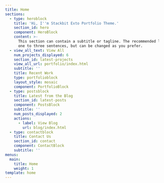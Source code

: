 ```yaml
---
title: Home
sections:
  - type: heroblock
    title: 'Hi, I''m Stackbit Exto Portfolio Theme.'
    section_id: hero
    component: HeroBlock
    content: >-
      This section can contain a subtitle or tagline. The recommended length is
      one to three sentences, but can be changed as you prefer.
  - view_all_text: View All
    num_projects_displayed: 6
    section_id: latest-projects
    view_all_url: portfolio/index.html
    subtitle: ''
    title: Recent Work
    type: portfolioblock
    layout_style: mosaic
    component: PortfolioBlock
  - type: postsblock
    title: Latest from the Blog
    section_id: latest-posts
    component: PostsBlock
    subtitle: ''
    num_posts_displayed: 2
    actions:
      - label: View Blog
        url: blog/index.html
  - type: contactblock
    title: Contact Us
    section_id: contact
    component: ContactBlock
    subtitle: ''
menus:
  main:
    title: Home
    weight: 1
template: home
---
```


